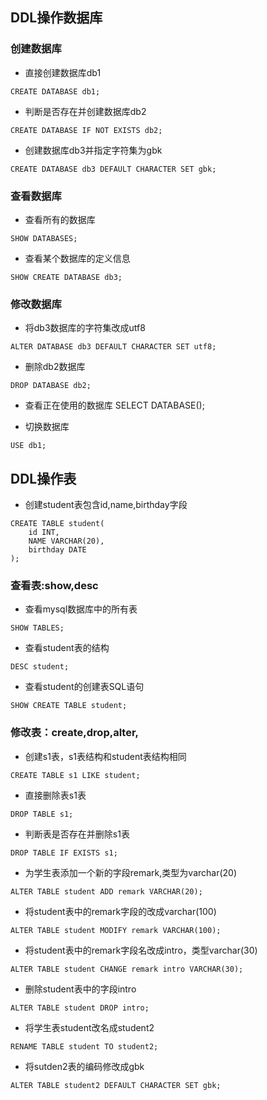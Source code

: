 ## DDL操作数据库

### 创建数据库

- 直接创建数据库db1
```
CREATE DATABASE db1;
```

- 判断是否存在并创建数据库db2
```
CREATE DATABASE IF NOT EXISTS db2;
```

- 创建数据库db3并指定字符集为gbk
```
CREATE DATABASE db3 DEFAULT CHARACTER SET gbk;
```

### 查看数据库
- 查看所有的数据库
```
SHOW DATABASES;
```

- 查看某个数据库的定义信息
```
SHOW CREATE DATABASE db3;
```


### 修改数据库
- 将db3数据库的字符集改成utf8
```
ALTER DATABASE db3 DEFAULT CHARACTER SET utf8;
```

- 删除db2数据库
```
DROP DATABASE db2;
```

- 查看正在使用的数据库
SELECT DATABASE();

- 切换数据库
```
USE db1;
```


## DDL操作表
- 创建student表包含id,name,birthday字段
```
CREATE TABLE student(
	id INT,
	NAME VARCHAR(20),
	birthday DATE
);
```

### 查看表:show,desc

- 查看mysql数据库中的所有表
```
SHOW TABLES;
```

- 查看student表的结构
```
DESC student;
```

- 查看student的创建表SQL语句
```
SHOW CREATE TABLE student;
```

### 修改表：create,drop,alter,
- 创建s1表，s1表结构和student表结构相同
```
CREATE TABLE s1 LIKE student;
```

- 直接删除表s1表
```
DROP TABLE s1;
```

- 判断表是否存在并删除s1表
```
DROP TABLE IF EXISTS s1;
```


- 为学生表添加一个新的字段remark,类型为varchar(20)
```
ALTER TABLE student ADD remark VARCHAR(20);
```


- 将student表中的remark字段的改成varchar(100)
```
ALTER TABLE student MODIFY remark VARCHAR(100);
```

- 将student表中的remark字段名改成intro，类型varchar(30)
```
ALTER TABLE student CHANGE remark intro VARCHAR(30);
```

- 删除student表中的字段intro
```
ALTER TABLE student DROP intro;
```

- 将学生表student改名成student2
```
RENAME TABLE student TO student2;
```

- 将sutden2表的编码修改成gbk
```
ALTER TABLE student2 DEFAULT CHARACTER SET gbk;
```
